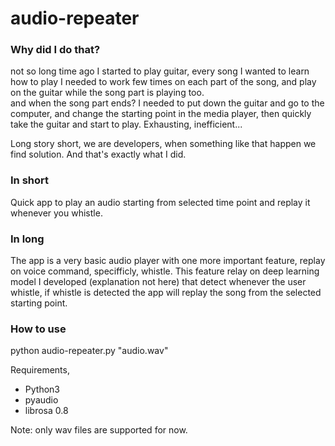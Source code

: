 # audio-repeater

### Why did I do that?
not so long time ago I started to play guitar, every song I wanted to learn how to play I needed to work few times on each 
part of the song, and play on the guitar while the song part is playing too. <br /> and when the song part ends?
I needed to put down the guitar and go to the computer, and change the starting point in the media player, then quickly
take the guitar and start to play. Exhausting, inefficient... 
 
 
Long story short, we are developers, when something like that happen we find solution. And that's exactly what I did.

### In short
Quick app to play an audio starting from selected time point and replay it whenever you whistle.


### In long
The app is a very basic audio player with one more important feature, replay on voice command, specifficly, whistle. 
This feature relay on deep learning model I developed (explanation not here) that detect whenever the user whistle,
if whistle is detected the app will replay the song from the selected starting point.

### How to use

python audio-repeater.py "audio.wav"

Requirements, 
* Python3
* pyaudio
* librosa 0.8


Note: only wav files are supported for now.
